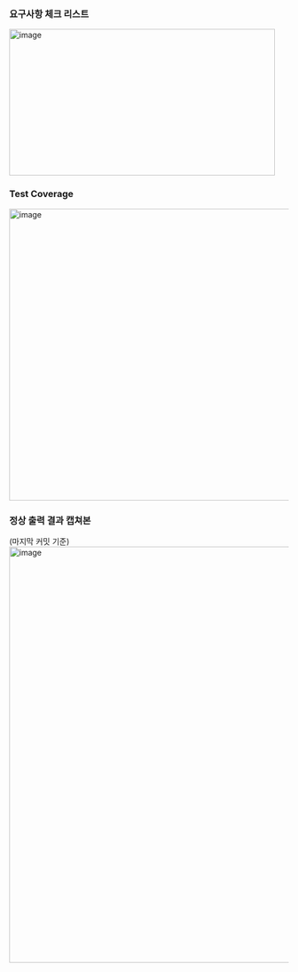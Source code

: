 ### 요구사항 체크 리스트
<img width="479" height="264" alt="image" src="https://github.com/user-attachments/assets/f9f076f9-608c-4823-a5dd-cf74a2a3b6fb" />

### Test Coverage
<img width="1206" height="526" alt="image" src="https://github.com/user-attachments/assets/913c16d8-c622-4765-a6b1-7488d6ad4e8d" />

### 정상 출력 결과 캡쳐본
(마지막 커밋 기준)
<img width="1463" height="750" alt="image" src="https://github.com/user-attachments/assets/c5237eb7-d9b2-441f-ad77-058cabea3860" />
